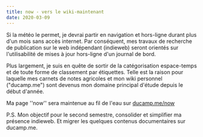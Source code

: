 ```yaml
---
title: now - vers le wiki-maintenant
date: 2020-03-09
---
```


Si la météo le permet, je devrai partir en navigation et hors-ligne durant plus d'un mois sans accès internet. Par conséquent, mes travaux de recherche de publication sur le web indépendant (indieweb) seront orientés sur l'utilisabilité de mises à jour hors-ligne d'un journal de bord.

Plus largement, je suis en quête de sortir de la catégorisation espace-temps et de toute forme de classement par étiquettes. Telle est la raison pour laquelle mes carnets de notes agricoles et mon wiki personnel ("ducamp.me") sont devenus mon domaine principal d'étude depuis le début d'année.

Ma page ''now'' sera maintenue au fil de l'eau sur [ducamp.me/now](https://ducamp.me/now) 

P.S. Mon objectif pour le second semestre, consolider et simplifier ma présence indieweb. Et migrer les quelques contenus documentaires sur ducamp.me.